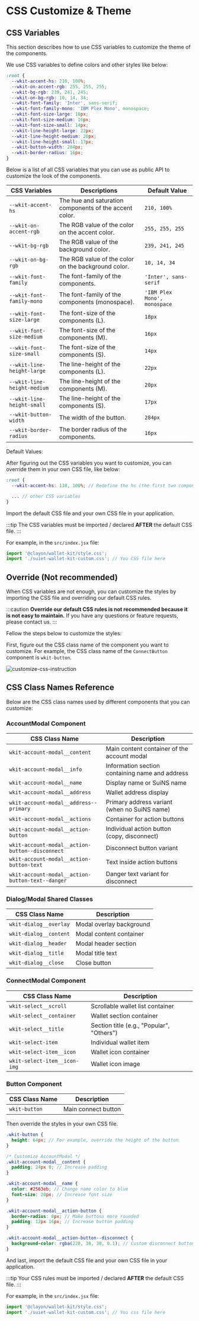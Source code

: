 # CSS Customize & Theme

## CSS Variables

This section describes how to use CSS variables to customize the theme of the components.

We use CSS variables to define colors and other styles like below:

```css
:root {
  --wkit-accent-hs: 210, 100%;
  --wkit-on-accent-rgb: 255, 255, 255;
  --wkit-bg-rgb: 239, 241, 245;
  --wkit-on-bg-rgb: 10, 14, 34;
  --wkit-font-family: 'Inter', sans-serif;
  --wkit-font-family-mono: 'IBM Plex Mono', monospace;
  --wkit-font-size-large: 18px;
  --wkit-font-size-medium: 16px;
  --wkit-font-size-small: 14px;
  --wkit-line-height-large: 22px;
  --wkit-line-height-medium: 20px;
  --wkit-line-height-small: 17px;
  --wkit-button-width: 284px;
  --wkit-border-radius: 16px;
}
```

Below is a list of all CSS variables that you can use as public API to customize the look of the components.

| CSS Variables               | Descriptions                                           | Default Value                |
| --------------------------- | ------------------------------------------------------ | ---------------------------- |
| `--wkit-accent-hs`          | The hue and saturation components of the accent color. | `210, 100%`                  |
| `--wkit-on-accent-rgb`      | The RGB value of the color on the accent color.        | `255, 255, 255`              |
| `--wkit-bg-rgb`             | The RGB value of the background color.                 | `239, 241, 245`              |
| `--wkit-on-bg-rgb`          | The RGB value of the color on the background color.    | `10, 14, 34`                 |
| `--wkit-font-family`        | The font-family of the components.                     | `'Inter', sans-serif`        |
| `--wkit-font-family-mono`   | The font-family of the components (monospace).         | `'IBM Plex Mono', monospace` |
| `--wkit-font-size-large`    | The font-size of the components (L).                   | `18px`                       |
| `--wkit-font-size-medium`   | The font-size of the components (M).                   | `16px`                       |
| `--wkit-font-size-small`    | The font-size of the components (S).                   | `14px`                       |
| `--wkit-line-height-large`  | The line-height of the components (L).                 | `22px`                       |
| `--wkit-line-height-medium` | The line-height of the components (M).                 | `20px`                       |
| `--wkit-line-height-small`  | The line-height of the components (S).                 | `17px`                       |
| `--wkit-button-width`       | The width of the button.                               | `284px`                      |
| `--wkit-border-radius`      | The border radius of the components.                   | `16px`                       |

Default Values:

After figuring out the CSS variables you want to customize, you can override them in your own CSS file, like below:

```scss title="./suiet-wallet-kit-custom.css"
:root {
  --wkit-accent-hs: 110, 100%; // Redefine the hs (the first two components of hsl) of the accent color

  ... // other CSS variables
}
```

Import the default CSS file and your own CSS file in your application.

:::tip
The CSS variables must be imported / declared **AFTER** the default CSS file.
:::

For example, in the `src/index.jsx` file:

```jsx title="src/index.jsx"
import '@clayon/wallet-kit/style.css';
import './suiet-wallet-kit-custom.css'; // You CSS file here
```

## Override (Not recommended)

When CSS variables are not enough, you can customize the styles by importing the CSS file and overriding our default CSS rules.

:::caution
**Override our default CSS rules is not recommended because it is not easy to maintain.** If you have any questions or feature requests, please contact us.
:::

Fellow the steps below to customize the styles:

First, figure out the CSS class name of the component you want to customize. For example, the CSS class name of the `ConnectButton` component is `wkit-button`.

![customize-css-instruction](../../static/img/customize-css-instruction.png)

## CSS Class Names Reference

Below are the CSS class names used by different components that you can customize:

### AccountModal Component

| CSS Class Name | Description |
| --- | --- |
| `wkit-account-modal__content` | Main content container of the account modal |
| `wkit-account-modal__info` | Information section containing name and address |
| `wkit-account-modal__name` | Display name or SuiNS name |
| `wkit-account-modal__address` | Wallet address display |
| `wkit-account-modal__address--primary` | Primary address variant (when no SuiNS name) |
| `wkit-account-modal__actions` | Container for action buttons |
| `wkit-account-modal__action-button` | Individual action button (copy, disconnect) |
| `wkit-account-modal__action-button--disconnect` | Disconnect button variant |
| `wkit-account-modal__action-button-text` | Text inside action buttons |
| `wkit-account-modal__action-button-text--danger` | Danger text variant for disconnect |

### Dialog/Modal Shared Classes

| CSS Class Name | Description |
| --- | --- |
| `wkit-dialog__overlay` | Modal overlay background |
| `wkit-dialog__content` | Modal content container |
| `wkit-dialog__header` | Modal header section |
| `wkit-dialog__title` | Modal title text |
| `wkit-dialog__close` | Close button |

### ConnectModal Component

| CSS Class Name | Description |
| --- | --- |
| `wkit-select__scroll` | Scrollable wallet list container |
| `wkit-select__container` | Wallet section container |
| `wkit-select__title` | Section title (e.g., "Popular", "Others") |
| `wkit-select-item` | Individual wallet item |
| `wkit-select-item__icon` | Wallet icon container |
| `wkit-select-item__icon-img` | Wallet icon image |

### Button Component

| CSS Class Name | Description |
| --- | --- |
| `wkit-button` | Main connect button |

Then override the styles in your own CSS file.

```scss title="./suiet-wallet-kit-custom.css"
.wkit-button {
  height: 64px; // For example, override the height of the button
}

/* Customize AccountModal */
.wkit-account-modal__content {
  padding: 24px 0; // Increase padding
}

.wkit-account-modal__name {
  color: #2563eb; // Change name color to blue
  font-size: 20px; // Increase font size
}

.wkit-account-modal__action-button {
  border-radius: 8px; // Make buttons more rounded
  padding: 12px 16px; // Increase button padding
}

.wkit-account-modal__action-button--disconnect {
  background-color: rgba(220, 38, 38, 0.1); // Custom disconnect button color
}
```

And last, import the default CSS file and your own CSS file in your application.

:::tip
Your CSS rules must be imported / declared **AFTER** the default CSS file.
:::

For example, in the `src/index.jsx` file:

```jsx title="src/index.jsx"
import '@clayon/wallet-kit/style.css';
import './suiet-wallet-kit-custom.css'; // You css file here
```
